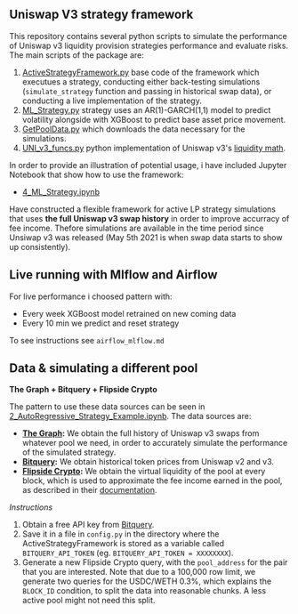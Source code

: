 ## Uniswap V3 strategy framework

This repository contains several python scripts to simulate the performance of Uniswap v3 liquidity provision strategies performance and evaluate risks. The main scripts of the package are:


1. [ActiveStrategyFramework.py](ActiveStrategyFramework.py) base code of the framework which executues a strategy, conducting either back-testing simulations (```simulate_strategy``` function and passing in historical swap data), or conducting a live implementation of the strategy.
2. [ML_Strategy.py](ML_Strategy.py) strategy uses an AR(1)-GARCH(1,1) model to predict volatility alongside with XGBoost to predict base asset price movement.
3. [GetPoolData.py](GetPoolData.py) which downloads the data necessary for the simulations. 
4. [UNI_v3_funcs.py](UNI_v3_funcs.py) python implementation of Uniswap v3's [liquidity math](https://github.com/Uniswap/uniswap-v3-periphery/blob/main/contracts/libraries/LiquidityAmounts.sol). 

In order to provide an illustration of potential usage, i have included Jupyter Notebook that show how to use the framework:
- [4_ML_Strategy.ipynb](4_ML_Strategy_Example.ipynb) 

Have constructed a flexible framework for active LP strategy simulations that uses **the full Uniswap v3 swap history** in order to improve accurracy of fee income. Thefore simulations are available in the time period since Unsiwap v3 was released (May 5th 2021 is when swap data starts to show up consistently). 
## Live running with Mlflow and Airflow

For live performance i choosed pattern with:

- Every week XGBoost model retrained on new coming data
- Every 10 min we predict and reset strategy

To see instructions see `airflow_mlflow.md` 

## Data & simulating a different pool


**The Graph + Bitquery + Flipside Crypto**

The pattern to use these data sources can be seen in [2_AutoRegressive_Strategy_Example.ipynb](2_AutoRegressive_Strategy_Example.ipynb). The data sources are:

- **[The Graph](https://thegraph.com/legacy-explorer/subgraph/uniswap/uniswap-v3):** We obtain the full history of Uniswap v3 swaps from whatever pool we need, in order to accurately simulate the performance of the simulated strategy.
- **[Bitquery](https://graphql.bitquery.io/ide):** We obtain historical token prices from Uniswap v2 and v3. 
- **[Flipside Crypto](https://app.flipsidecrypto.com/velocity):** We obtain the virtual liquidity of the pool at every block, which is used to approximate the fee income earned in the pool, as described in their [documentation](https://docs.flipsidecrypto.com/our-data/tables/uniswap-v3-tables/pool-stats).

*Instructions*
1. Obtain a free API key from [Bitquery](https://graphql.bitquery.io/ide).
2. Save it in a file in ```config.py``` in the directory where the ActiveStrategyFramework is stored as a variable called ```BITQUERY_API_TOKEN``` (eg. ```BITQUERY_API_TOKEN = XXXXXXXX```).
3. Generate a new Flipside Crypto query, with the ```pool_address``` for the pair that you are interested. Note that due to a 100,000 row limit, we generate two queries for the USDC/WETH 0.3%, which explains the ```BLOCK_ID``` condition, to split the data into reasonable chunks. A less active pool might not need this split.

